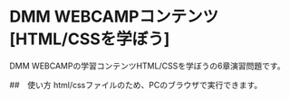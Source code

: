 # DMM WEBCAMPコンテンツ[HTML/CSSを学ぼう]
DMM WEBCAMPの学習コンテンツHTML/CSSを学ぼうの6章演習問題です。

##　使い方
html/cssファイルのため、PCのブラウザで実行できます。
